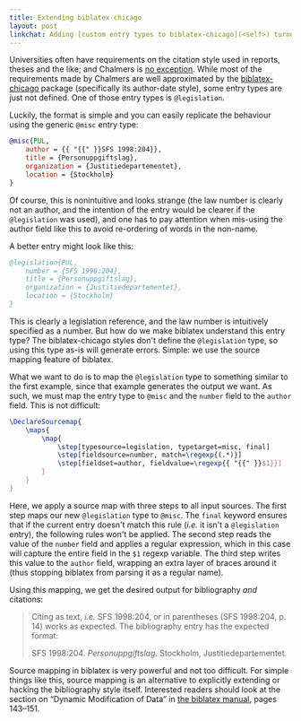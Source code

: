 ```yaml
---
title: Extending biblatex-chicago
layout: post
linkchat: Adding [custom entry types to biblatex-chicago](<self>) turned out to be a simple hack.
---
```


Universities often have requirements on the citation style used in reports, theses and the like; and Chalmers is [no exception][referensguide]. While most of the requirements made by Chalmers are well approximated by the [biblatex-chicago][chicago] package (specifically its author-date style), some entry types are just not defined. One of those entry types is `@legislation`.


Luckily, the format is simple and you can easily replicate the behaviour using the generic `@misc` entry type:

~~~ bibtex
@misc{PUL,
    author = {{ "{{" }}SFS 1998:204}},
    title = {Personuppgiftslag},
    organization = {Justitiedepartementet},
    location = {Stockholm}
}
~~~

Of course, this is nonintuitive and looks strange (the law number is clearly not an author, and the intention of the entry would be clearer if the `@legislation` was used), and one has to pay attention when mis-using the author field like this to avoid re-ordering of words in the non-name.

A better entry might look like this:

~~~ bibtex
@legislation{PUL,
    number = {SFS 1998:204},
    title = {Personuppgiftslag},
    organization = {Justitiedepartementet},
    location = {Stockholm}
}
~~~

This is clearly a legislation reference, and the law number is intuitively specified as a number. But how do we make biblatex understand this entry type? The biblatex-chicago styles don't define the `@legislation` type, so using this type as-is will generate errors.
Simple: we use the source mapping feature of biblatex.

What we want to do is to map the `@legislation` type to something similar to the first example, since that example generates the output we want. As such, we must map the entry type to `@misc` and the `number` field to the `author` field. This is not difficult:

~~~ latex
\DeclareSourcemap{
    \maps{
        \map{
            \step[typesource=legislation, typetarget=misc, final]
            \step[fieldsource=number, match=\regexp{(.*)}]
            \step[fieldset=author, fieldvalue=\regexp{{ "{{" }}$1}}]
        }
    }
}
~~~

Here, we apply a source map with three steps to all input sources. The first step maps our new `@legislation` type to `@misc`. The `final` keyword ensures that if the current entry doesn't match this rule (_i.e._ it isn't a `@legislation` entry), the following rules won't be applied. The second step reads the value of the `number` field and applies a regular expression, which in this case will capture the entire field in the `$1` regexp variable. The third step writes this value to the `author` field, wrapping an extra layer of braces around it (thus stopping biblatex from parsing it as a regular name).

Using this mapping, we get the desired output for bibliography _and_ citations:

> Citing as text, _i.e._ SFS 1998:204, or in parentheses (SFS 1998:204, p. 14) works as expected.
> The bibliography entry has the expected format:
>
> SFS 1998:204. _Personuppgiftslag_. Stockholm, Justitiedepartementet.

Source mapping in biblatex is very powerful and not too difficult. For simple things like this, source mapping is an alternative to explicitly extending or hacking the bibliography style itself. Interested readers should look at the section on “Dynamic Modification of Data” in [the biblatex manual][biblatex], pages 143–151.

[referensguide]: http://guides.lib.chalmers.se/referensguide
[chicago]: http://mirrors.ctan.org/macros/latex/contrib/biblatex-contrib/biblatex-chicago/doc/biblatex-chicago.pdf
[biblatex]: http://mirrors.ctan.org/macros/latex/contrib/biblatex/doc/biblatex.pdf
